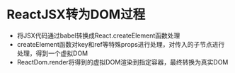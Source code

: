 # ReactJSX转为DOM过程

- 将JSX代码通过babel转换成React.createElement函数处理
- createElement函数对key和ref等特殊props进行处理，对传入的子节点进行处理，得到一个虚拟DOM
- ReactDom.render将得到的虚拟DOM渲染到指定容器，最终转换为真实DOM